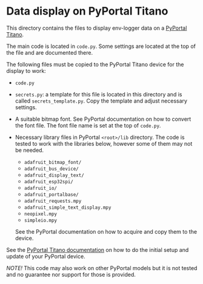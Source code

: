# Data display on PyPortal Titano

This directory contains the files to display env-logger data on a
[PyPortal Titano](https://learn.adafruit.com/adafruit-pyportal-titano).

The main code is located in `code.py`. Some settings are located at
the top of the file and are documented there.

The following files must be copied to the PyPortal Titano device for the display to work:

* `code.py`
* `secrets.py`: a template for this file is located in this directory and is called
`secrets_template.py`. Copy the template and adjust necessary settings.
* A suitable bitmap font. See PyPortal documentation on how to convert the font file.
The font file name is set at the top of `code.py`.
* Necessary library files in PyPortal `<root>/lib` directory. The code is tested to work with the libraries below, however some of them may
not be needed.

    * `adafruit_bitmap_font/`
    * `adafruit_bus_device/`
    * `adafruit_display_text/`
    * `adafruit_esp32spi/`
    * `adafruit_io/`
    * `adafruit_portalbase/`
    * `adafruit_requests.mpy`
    * `adafruit_simple_text_display.mpy`
    * `neopixel.mpy`
    * `simpleio.mpy`

    See the PyPortal documentation on how to acquire and copy them to the device.

See the [PyPortal Titano documentation](https://learn.adafruit.com/adafruit-pyportal-titano)
on how to do the initial setup and update of your PyPortal device.

*NOTE!* This code may also work on other PyPortal models but it is not tested
and no guarantee nor support for those is provided.
